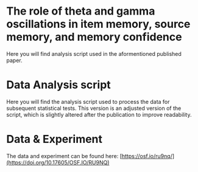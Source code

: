 # The role of theta and gamma oscillations in item memory, source memory, and memory confidence
Here you will find analysis script used in the aformentioned published paper.

# Data Analysis script
Here you will find the analysis script used to process the data for subsequent statistical tests. This version is an adjusted version of the script, which is slightly altered after the publication to improve readability.

# Data & Experiment
The data and experiment can be found here: [https://osf.io/ru9nq/](https://doi.org/10.17605/OSF.IO/RU9NQ)
